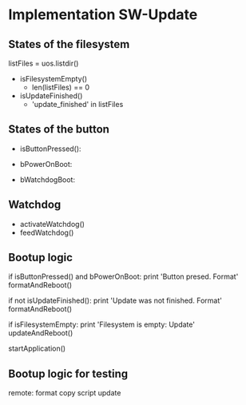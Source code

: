 # Implementation SW-Update

## States of the filesystem
listFiles = uos.listdir()

- isFilesystemEmpty()
  - len(listFiles) == 0
- isUpdateFinished()
  - 'update_finished' in listFiles

## States of the button

- isButtonPressed():

- bPowerOnBoot:
- bWatchdogBoot:

## Watchdog

- activateWatchdog()
- feedWatchdog()

## Bootup logic

if isButtonPressed() and bPowerOnBoot:
  print 'Button presed. Format'
  formatAndReboot()

if not isUpdateFinished():
  print 'Update was not finished. Format'
  formatAndReboot()

if isFilesystemEmpty:
  print 'Filesystem is empty: Update'
  updateAndReboot()

startApplication()

## Bootup logic for testing

remote: format
copy script
update